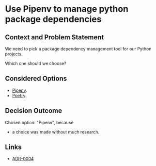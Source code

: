 # Use Pipenv to manage python package dependencies

## Context and Problem Statement

We need to pick a package dependency management tool for our Python projects.

Which one should we choose?

## Considered Options

* [Pipenv](https://pipenv.pypa.io/).
* [Poetry](https://python-poetry.org/).

## Decision Outcome

Chosen option: "Pipenv", because 
* a choice was made without much research.

## Links

* [ADR-0004](0004-use-python-for-api.md)